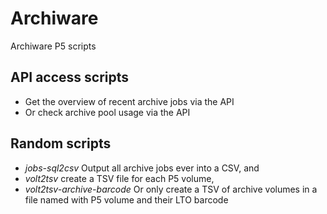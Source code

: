 # Archiware
Archiware P5 scripts

## API access scripts
- Get the overview of recent archive jobs via the API
- Or check archive pool usage via the API

## Random scripts
- *jobs-sql2csv* Output all archive jobs ever into a CSV, and
- *volt2tsv* create a TSV file for each P5 volume,
- *volt2tsv-archive-barcode* Or only create a TSV of archive volumes in a file named with P5 volume and their LTO barcode 
